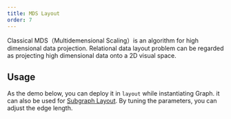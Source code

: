 ```yaml
---
title: MDS Layout
order: 7
---
```


Classical MDS（Multidemensional Scaling）is an algorithm for high dimensional data projection. Relational data layout problem can be regarded as projecting high dimensional data onto a 2D visual space.

## Usage

As the demo below, you can deploy it in `layout` while instantiating Graph. it can also be used for [Subgraph Layout](https://www.yuque.com/antv/g6/qopkkg#eYZc6). By tuning the parameters, you can adjust the edge length.
